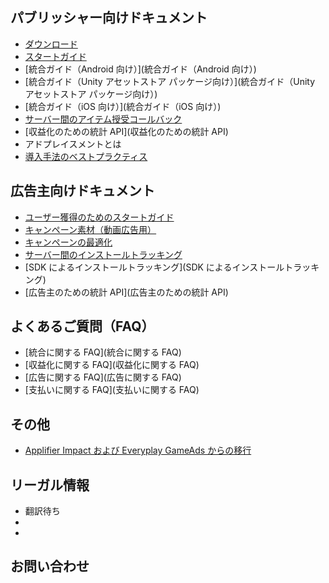 ## パブリッシャー向けドキュメント

* [ダウンロード](ダウンロード)
* [スタートガイド](スタートガイド)
* [統合ガイド（Android 向け）](統合ガイド（Android 向け）)
* [統合ガイド（Unity アセットストア パッケージ向け）](統合ガイド（Unity アセットストア パッケージ向け）)
* [統合ガイド（iOS 向け）](統合ガイド（iOS 向け）)
* [サーバー間のアイテム授受コールバック](サーバー間のアイテム授受コールバック)
* [収益化のための統計 API](収益化のための統計 API)
* アドプレイスメントとは
* [導入手法のベストプラクティス](導入手法のベストプラクティス)

## 広告主向けドキュメント

* [ユーザー獲得のためのスタートガイド](ユーザー獲得のためのスタートガイド)
* [キャンペーン素材（動画広告用）](キャンペーン素材（動画広告用）)
* [キャンペーンの最適化](キャンペーンの最適化)
* [サーバー間のインストールトラッキング](サーバー間のインストールトラッキング)
* [SDK によるインストールトラッキング](SDK によるインストールトラッキング)
* [広告主のための統計 API](広告主のための統計 API)

## よくあるご質問（FAQ）

* [統合に関する FAQ](統合に関する FAQ)
* [収益化に関する FAQ](収益化に関する FAQ)
* [広告に関する FAQ](広告に関する FAQ)
* [支払いに関する FAQ](支払いに関する FAQ)


## その他

* [Applifier Impact および Everyplay GameAds からの移行](./transition-from-applifier-impact-and-everyplay-game-ads)


## リーガル情報

* 翻訳待ち
*
*

## お問い合わせ